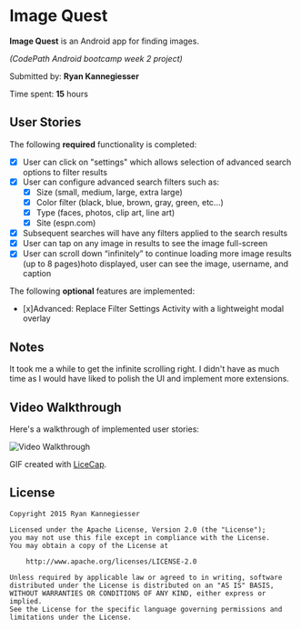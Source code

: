 # Image Quest

**Image Quest** is an Android app for finding images.

*(CodePath Android bootcamp week 2 project)*

Submitted by: **Ryan Kannegiesser**

Time spent: **15** hours

## User Stories

The following **required** functionality is completed:

* [x] User can click on "settings" which allows selection of advanced search options to filter results
* [x] User can configure advanced search filters such as:
   * [x] Size (small, medium, large, extra large)
   * [x] Color filter (black, blue, brown, gray, green, etc...)
   * [x] Type (faces, photos, clip art, line art)
   * [x] Site (espn.com)
* [x] Subsequent searches will have any filters applied to the search results
* [x] User can tap on any image in results to see the image full-screen
* [x] User can scroll down “infinitely” to continue loading more image results (up to 8 pages)hoto displayed, user can see the image, username, and caption

The following **optional** features are implemented:

* [x]Advanced: Replace Filter Settings Activity with a lightweight modal overlay

## Notes

It took me a while to get the infinite scrolling right. I didn't have as much time as I would have
liked to polish the UI and implement more extensions.

## Video Walkthrough

Here's a walkthrough of implemented user stories:

<img src='http://i.imgur.com/TBD.gif' title='Video Walkthrough' width='' alt='Video Walkthrough' />

GIF created with [LiceCap](http://www.cockos.com/licecap/).

## License

    Copyright 2015 Ryan Kannegiesser

    Licensed under the Apache License, Version 2.0 (the "License");
    you may not use this file except in compliance with the License.
    You may obtain a copy of the License at

        http://www.apache.org/licenses/LICENSE-2.0

    Unless required by applicable law or agreed to in writing, software
    distributed under the License is distributed on an "AS IS" BASIS,
    WITHOUT WARRANTIES OR CONDITIONS OF ANY KIND, either express or implied.
    See the License for the specific language governing permissions and
    limitations under the License.
